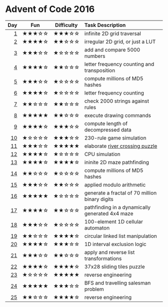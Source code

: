 # Advent of Code 2016

| Day      | Fun   | Difficulty | Task Description |
| -------: | :---: | :--------: | :---------- |
|  [1](01) | ★★★☆☆ | ★★★☆☆      | infinite 2D grid traversal |
|  [2](02) | ★★★★☆ | ★★☆☆☆      | irregular 2D grid, or just a LUT |
|  [3](03) | ★★★☆☆ | ★☆☆☆☆      | add and compare 5000 numbers |
|  [4](04) | ★★★★☆ | ★★☆☆☆      | letter frequency counting and transposition |
|  [5](05) | ★★★☆☆ | ★☆☆☆☆      | compute millions of MD5 hashes |
|  [6](06) | ★★★★☆ | ★☆☆☆☆      | letter frequency counting |
|  [7](07) | ★★☆☆☆ | ★★☆☆☆      | check 2000 strings against rules |
|  [8](08) | ★★★★★ | ★★☆☆☆      | execute drawing commands |
|  [9](09) | ★★★★☆ | ★★★☆☆      | compute length of decompressed data |
| [10](10) | ★☆☆☆☆ | ★★★☆☆      | 230-rule game simulation |
| [11](11) | ★★★☆☆ | ★★★★★      | elaborate [river crossing puzzle](https://en.wikipedia.org/wiki/River_crossing_puzzle) |
| [12](12) | ★★★★☆ | ★☆☆☆☆      | CPU simulation |
| [13](13) | ★★★★☆ | ★★★★☆      | ininite 2D maze pathfinding |
| [14](14) | ★★☆☆☆ | ★☆☆☆☆      | compute millions of MD5 hashes |
| [15](15) | ★★★☆☆ | ★★☆☆☆      | applied modulo arithmetic |
| [16](16) | ★★★★★ | ★☆☆☆☆      | generate a fractal of 70 million binary digits |
| [17](17) | ★★★★☆ | ★★☆☆☆      | pathfinding in a dynamically generated 4x4 maze |
| [18](18) | ★★★☆☆ | ★☆☆☆☆      | 100-element 1D cellular automaton |
| [19](19) | ★★☆☆☆ | ★★★★☆      | circular linked list manipulation |
| [20](20) | ★★★★☆ | ★★★☆☆      | 1D interval exclusion logic |
| [21](21) | ★★★☆☆ | ★★☆☆☆      | apply and reverse list transformations |
| [22](22) | ★★★★☆ | ★★★★☆      | 37x28 sliding tiles puzzle |
| [23](23) | ★☆☆☆☆ | ★★★★★      | reverse engineering |
| [24](24) | ★★★★★ | ★★★☆☆      | BFS and travelling salesman problem |
| [25](25) | ★★☆☆☆ | ★★★★☆      | reverse engineering |
